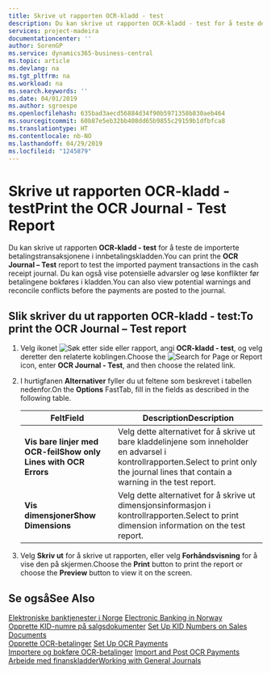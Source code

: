 ```yaml
---
title: Skrive ut rapporten OCR-kladd - test
description: Du kan skrive ut rapporten OCR-kladd - test for å teste de importerte betalingstransaksjonene i innbetalingskladden.
services: project-madeira
documentationcenter: ''
author: SorenGP
ms.service: dynamics365-business-central
ms.topic: article
ms.devlang: na
ms.tgt_pltfrm: na
ms.workload: na
ms.search.keywords: ''
ms.date: 04/01/2019
ms.author: sgroespe
ms.openlocfilehash: 635bad3aecd56884d34f90b5971358b830aeb464
ms.sourcegitcommit: 60b87e5eb32bb408dd65b9855c29159b1dfbfca8
ms.translationtype: HT
ms.contentlocale: nb-NO
ms.lasthandoff: 04/29/2019
ms.locfileid: "1245879"
---
```

# <a name="print-the-ocr-journal---test-report"></a><span data-ttu-id="d9f0d-103">Skrive ut rapporten OCR-kladd - test</span><span class="sxs-lookup"><span data-stu-id="d9f0d-103">Print the OCR Journal - Test Report</span></span>
<span data-ttu-id="d9f0d-104">Du kan skrive ut rapporten **OCR-kladd - test** for å teste de importerte betalingstransaksjonene i innbetalingskladden.</span><span class="sxs-lookup"><span data-stu-id="d9f0d-104">You can print the **OCR Journal – Test** report to test the imported payment transactions in the cash receipt journal.</span></span> <span data-ttu-id="d9f0d-105">Du kan også vise potensielle advarsler og løse konflikter før betalingene bokføres i kladden.</span><span class="sxs-lookup"><span data-stu-id="d9f0d-105">You can also view potential warnings and reconcile conflicts before the payments are posted to the journal.</span></span>  

## <a name="to-print-the-ocr-journal--test-report"></a><span data-ttu-id="d9f0d-106">Slik skriver du ut rapporten OCR-kladd - test:</span><span class="sxs-lookup"><span data-stu-id="d9f0d-106">To print the OCR Journal – Test report</span></span>  

1.  <span data-ttu-id="d9f0d-107">Velg ikonet ![Søk etter side eller rapport](../../media/ui-search/search_small.png "Søk etter side eller rapport"), angi **OCR-kladd - test**, og velg deretter den relaterte koblingen.</span><span class="sxs-lookup"><span data-stu-id="d9f0d-107">Choose the ![Search for Page or Report](../../media/ui-search/search_small.png "Search for Page or Report icon") icon, enter **OCR Journal - Test**, and then choose the related link.</span></span>  
2.  <span data-ttu-id="d9f0d-108">I hurtigfanen **Alternativer** fyller du ut feltene som beskrevet i tabellen nedenfor.</span><span class="sxs-lookup"><span data-stu-id="d9f0d-108">On the **Options** FastTab, fill in the fields as described in the following table.</span></span>  

    |<span data-ttu-id="d9f0d-109">Felt</span><span class="sxs-lookup"><span data-stu-id="d9f0d-109">Field</span></span>|<span data-ttu-id="d9f0d-110">Description</span><span class="sxs-lookup"><span data-stu-id="d9f0d-110">Description</span></span>|  
    |---------------------------------|---------------------------------------|  
    |<span data-ttu-id="d9f0d-111">**Vis bare linjer med OCR-feil**</span><span class="sxs-lookup"><span data-stu-id="d9f0d-111">**Show only Lines with OCR Errors**</span></span>|<span data-ttu-id="d9f0d-112">Velg dette alternativet for å skrive ut bare kladdelinjene som inneholder en advarsel i kontrollrapporten.</span><span class="sxs-lookup"><span data-stu-id="d9f0d-112">Select to print only the journal lines that contain a warning in the test report.</span></span>|  
    |<span data-ttu-id="d9f0d-113">**Vis dimensjoner**</span><span class="sxs-lookup"><span data-stu-id="d9f0d-113">**Show Dimensions**</span></span>|<span data-ttu-id="d9f0d-114">Velg dette alternativet for å skrive ut dimensjonsinformasjon i kontrollrapporten.</span><span class="sxs-lookup"><span data-stu-id="d9f0d-114">Select to print dimension information on the test report.</span></span>|  

3.  <span data-ttu-id="d9f0d-115">Velg **Skriv ut** for å skrive ut rapporten, eller velg **Forhåndsvisning** for å vise den på skjermen.</span><span class="sxs-lookup"><span data-stu-id="d9f0d-115">Choose the **Print** button to print the report or choose the **Preview** button to view it on the screen.</span></span>  

## <a name="see-also"></a><span data-ttu-id="d9f0d-116">Se også</span><span class="sxs-lookup"><span data-stu-id="d9f0d-116">See Also</span></span>  
 <span data-ttu-id="d9f0d-117">[Elektroniske banktjenester i Norge](electronic-banking-in-norway.md) </span><span class="sxs-lookup"><span data-stu-id="d9f0d-117">[Electronic Banking in Norway](electronic-banking-in-norway.md) </span></span>  
 <span data-ttu-id="d9f0d-118">[Opprette KID-numre på salgsdokumenter](how-to-set-up-kid-numbers-on-sales-documents.md) </span><span class="sxs-lookup"><span data-stu-id="d9f0d-118">[Set Up KID Numbers on Sales Documents](how-to-set-up-kid-numbers-on-sales-documents.md) </span></span>  
 <span data-ttu-id="d9f0d-119">[Opprette OCR-betalinger](how-to-set-up-ocr-payments.md) </span><span class="sxs-lookup"><span data-stu-id="d9f0d-119">[Set Up OCR Payments](how-to-set-up-ocr-payments.md) </span></span>  
 <span data-ttu-id="d9f0d-120">[Importere og bokføre OCR-betalinger](how-to-import-and-post-ocr-payments.md) </span><span class="sxs-lookup"><span data-stu-id="d9f0d-120">[Import and Post OCR Payments](how-to-import-and-post-ocr-payments.md) </span></span>  
 [<span data-ttu-id="d9f0d-121">Arbeide med finanskladder</span><span class="sxs-lookup"><span data-stu-id="d9f0d-121">Working with General Journals</span></span>](../../ui-work-general-journals.md)
